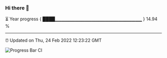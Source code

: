 ### Hi there 👋

⏳ Year progress { ████▁▁▁▁▁▁▁▁▁▁▁▁▁▁▁▁▁▁▁▁▁▁▁▁▁▁ } 14.94 %

---

⏰ Updated on Thu, 24 Feb 2022 12:23:22 GMT

![Progress Bar CI](https://github.com/liununu/liununu/workflows/Progress%20Bar%20CI/badge.svg)
